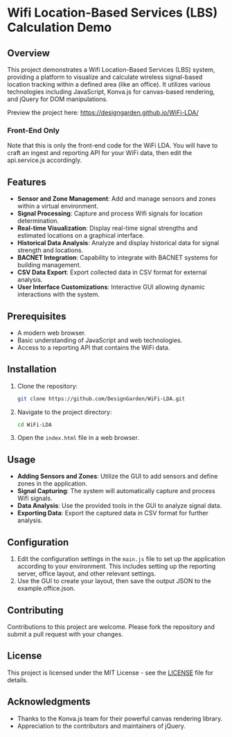 # Wifi Location-Based Services (LBS) Calculation Demo

## Overview

This project demonstrates a Wifi Location-Based Services (LBS) system, providing a platform to visualize and calculate wireless signal-based location tracking within a defined area (like an office). It utilizes various technologies including JavaScript, Konva.js for canvas-based rendering, and jQuery for DOM manipulations.

Preview the project here: https://designgarden.github.io/WiFi-LDA/

### Front-End Only
Note that this is only the front-end code for the WiFi LDA. You will have to craft an ingest and reporting API for your WiFi data, then edit the api.service.js accordingly.

## Features

- **Sensor and Zone Management**: Add and manage sensors and zones within a virtual environment.
- **Signal Processing**: Capture and process Wifi signals for location determination.
- **Real-time Visualization**: Display real-time signal strengths and estimated locations on a graphical interface.
- **Historical Data Analysis**: Analyze and display historical data for signal strength and locations.
- **BACNET Integration**: Capability to integrate with BACNET systems for building management.
- **CSV Data Export**: Export collected data in CSV format for external analysis.
- **User Interface Customizations**: Interactive GUI allowing dynamic interactions with the system.

## Prerequisites

- A modern web browser.
- Basic understanding of JavaScript and web technologies.
- Access to a reporting API that contains the WiFi data.

## Installation

1. Clone the repository:

   ```sh
   git clone https://github.com/DesignGarden/WiFi-LDA.git
   ```

2. Navigate to the project directory:

   ```sh
   cd WiFi-LDA
   ```

3. Open the `index.html` file in a web browser.

## Usage

- **Adding Sensors and Zones**: Utilize the GUI to add sensors and define zones in the application.
- **Signal Capturing**: The system will automatically capture and process Wifi signals.
- **Data Analysis**: Use the provided tools in the GUI to analyze signal data.
- **Exporting Data**: Export the captured data in CSV format for further analysis.

## Configuration

1. Edit the configuration settings in the `main.js` file to set up the application according to your environment. This includes setting up the reporting server, office layout, and other relevant settings.
2. Use the GUI to create your layout, then save the output JSON to the example.office.json.

## Contributing

Contributions to this project are welcome. Please fork the repository and submit a pull request with your changes.

## License

This project is licensed under the MIT License - see the [LICENSE](LICENSE) file for details.

## Acknowledgments

- Thanks to the Konva.js team for their powerful canvas rendering library.
- Appreciation to the contributors and maintainers of jQuery.